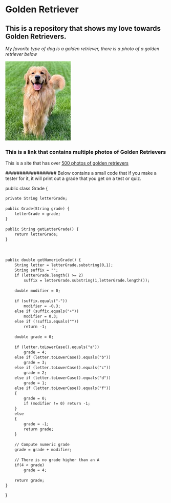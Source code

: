 # Golden Retriever
## This is a repository that shows my love towards Golden Retrievers. 

_My favorite type of dog is a golden retriever, there is a photo of a golden retriever below_


![this is a photo of a golden retriever](https://github.com/ag2933/dogs/blob/21815e7ada827c2d084f589806d7f79bd73e1efe/goldenRetrievers/Doggo.jpg)

### This is a link that contains multiple photos of Golden Retrievers

This is a site that has over [500 photos of golden retrievers](https://unsplash.com/s/photos/golden-retriever)


################## Below contains a small code that if you make a tester for it, it will print out a grade that you get on a test or quiz.

public class Grade {

    private String letterGrade;

    public Grade(String grade) {
        letterGrade = grade;
    }

    public String getLetterGrade() {
        return letterGrade;
    }



    public double getNumericGrade() {
        String letter = letterGrade.substring(0,1);
        String suffix = "";
        if (letterGrade.length() >= 2)
            suffix = letterGrade.substring(1,letterGrade.length());

        double modifier = 0;

        if (suffix.equals("-"))
            modifier = -0.3;
        else if (suffix.equals("+"))
            modifier = 0.3;
        else if (!suffix.equals(""))
            return -1;

        double grade = 0;

        if (letter.toLowerCase().equals("a"))
            grade = 4;
        else if (letter.toLowerCase().equals("b"))
            grade = 3;
        else if (letter.toLowerCase().equals("c"))
            grade = 2;
        else if (letter.toLowerCase().equals("d"))
            grade = 1;
        else if (letter.toLowerCase().equals("f"))
        {
            grade = 0;
            if (modifier != 0) return -1;
        }
        else
        {
            grade = -1;
            return grade;
        }

        // Compute numeric grade
        grade = grade + modifier;

        // There is no grade higher than an A
        if(4 < grade)
            grade = 4;

        return grade;
    }

}
